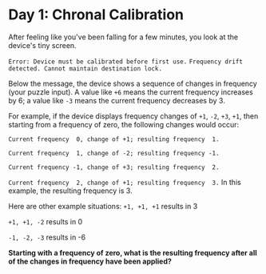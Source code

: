 # Day 1: Chronal Calibration 

After feeling like you've been falling for a few minutes, you look at the
device's tiny screen. 

`Error: Device must be calibrated before first use.`
`Frequency drift detected. Cannot maintain destination lock.` 

Below the message,
the device shows a sequence of changes in frequency (your puzzle input). A value
like `+6` means the current frequency increases by 6; a value like `-3` means the
current frequency decreases by 3.

For example, if the device displays frequency changes of `+1`, `-2`, `+3`, `+1`, then
starting from a frequency of zero, the following changes would occur:

`Current frequency  0, change of +1; resulting frequency  1.`

`Current frequency  1, change of -2; resulting frequency -1.`

`Current frequency -1, change of +3; resulting frequency  2.`

`Current frequency  2, change of +1; resulting frequency  3.`
In this example, the resulting frequency is 3.

Here are other example situations:
`+1, +1, +1` results in  3

`+1, +1, -2` results in  0

`-1, -2, -3` results in -6

**Starting with a frequency of zero, what is the resulting frequency after all of the changes in frequency have been applied?**


